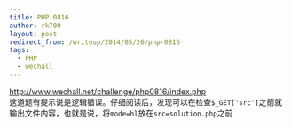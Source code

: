 ```yaml
---
title: PHP 0816
author: rk700
layout: post
redirect_from: /writeup/2014/05/26/php-0816
tags:
  - PHP
  - wechall
---
```

<a title="http://www.wechall.net/challenge/php0816/index.php" href="http://www.wechall.net/challenge/php0816/index.php" target="_blank">http://www.wechall.net/challenge/php0816/index.php</a>  
这道题有提示说是逻辑错误。仔细阅读后，发现可以在检查`$_GET['src']`之前就输出文件内容，也就是说，将`mode=hl`放在`src=solution.php`之前